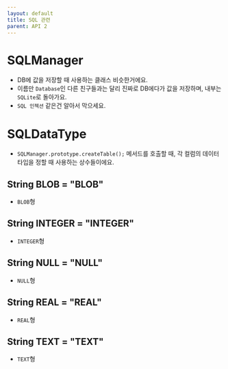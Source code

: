 ```yaml
---
layout: default
title: SQL 관련
parent: API 2
---
```


# SQLManager
* DB에 값을 저장할 때 사용하는 클래스 비슷한거에요.
* 이름만 `Database`인 다른 친구들과는 달리 진짜로 DB에다가 값을 저장하며, 내부는 `SQLite`로 돌아가요.
* `SQL 인젝션` 같은건 알아서 막으세요.


# SQLDataType
* `SQLManager.prototype.createTable();` 메서드를 호출할 때, 각 컬럼의 데이터 타입을 정할 때 사용하는 상수들이에요.

## String BLOB = "BLOB"
* `BLOB`형

## String INTEGER = "INTEGER"
* `INTEGER`형

## String NULL = "NULL"
* `NULL`형

## String REAL = "REAL"
* `REAL`형

## String TEXT = "TEXT"
* `TEXT`형